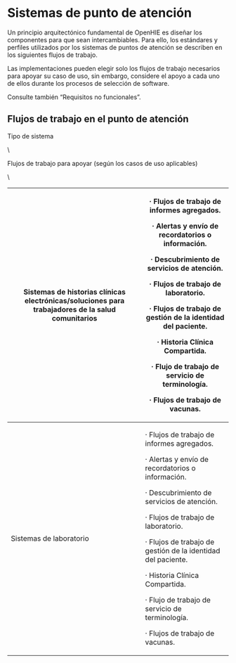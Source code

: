 # Sistemas de punto de atención

Un principio arquitectónico fundamental de OpenHIE es diseñar los componentes para que sean intercambiables. Para ello, los estándares y perfiles utilizados por los sistemas de puntos de atención se describen en los siguientes flujos de trabajo.

Las implementaciones pueden elegir solo los flujos de trabajo necesarios para apoyar su caso de uso, sin embargo, considere el apoyo a cada uno de ellos durante los procesos de selección de software.

Consulte también “Requisitos no funcionales”.

&#x20;

## Flujos de trabajo en el punto de atención&#x20;

Tipo de sistema

\


Flujos de trabajo para apoyar (según los casos de uso aplicables)

\


&#x20;

| <p> </p><p> </p><p> </p><p> </p><p> </p><p> </p><p>Sistemas de historias clínicas electrónicas/soluciones para trabajadores de la salud comunitarios</p> | <p> </p><p>·     Flujos de trabajo de informes agregados.</p><p>·     Alertas y envío de recordatorios o información.</p><p>·     Descubrimiento de servicios de atención.</p><p>·     Flujos de trabajo de laboratorio.</p><p>·     Flujos de trabajo de gestión de la identidad del paciente.</p><p>·     Historia Clínica Compartida.</p><p>·     Flujo de trabajo de servicio de terminología.</p><p>·     Flujos de trabajo de vacunas.</p>         |
| -------------------------------------------------------------------------------------------------------------------------------------------------------- | -------------------------------------------------------------------------------------------------------------------------------------------------------------------------------------------------------------------------------------------------------------------------------------------------------------------------------------------------------------------------------------------------------------------------------------------------------- |
| <p> </p><p> </p><p> </p><p> </p><p> </p><p> </p><p> </p><p>Sistemas de laboratorio</p>                                                                   | <p> </p><p> </p><p>·     Flujos de trabajo de informes agregados.</p><p>·     Alertas y envío de recordatorios o información.</p><p>·     Descubrimiento de servicios de atención.</p><p>·     Flujos de trabajo de laboratorio.</p><p>·     Flujos de trabajo de gestión de la identidad del paciente.</p><p>·     Historia Clínica Compartida.</p><p>·     Flujo de trabajo de servicio de terminología.</p><p>·     Flujos de trabajo de vacunas.</p> |

